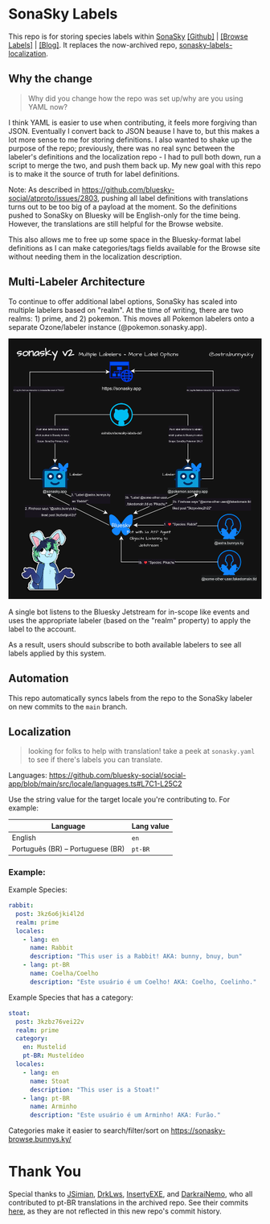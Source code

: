 # SonaSky Labels

This repo is for storing species labels within [SonaSky](https://bsky.app/profile/sonasky.bsky.social) [[Github]](https://github.com/astrabun/sonasky) | [[Browse Labels]](https://sonasky-browse.bunnys.ky/) | [[Blog]](https://astrabun.com/projects/sonasky/). It replaces the now-archived repo, [sonasky-labels-localization](https://github.com/astrabun/sonasky-labels-localization). 

## Why the change

> Why did you change how the repo was set up/why are you using YAML now?

I think YAML is easier to use when contributing, it feels more forgiving than JSON. Eventually I convert back to JSON beause I have to, but this makes a lot more sense to me for storing definitions. I also wanted to shake up the purpose of the repo; previously, there was no real sync between the labeler's definitions and the localization repo - I had to pull both down, run a script to merge the two, and push them back up. My new goal with this repo is to make it the source of truth for label definitions.

Note: As described in https://github.com/bluesky-social/atproto/issues/2803, pushing all label definitions with translations turns out to be too big of a payload at the moment. So the definitions pushed to SonaSky on Bluesky will be English-only for the time being. However, the translations are still helpful for the Browse website. 

This also allows me to free up some space in the Bluesky-format label definitions as I can make categories/tags fields available for the Browse site without needing them in the localization description.

## Multi-Labeler Architecture

To continue to offer additional label options, SonaSky has scaled into multiple labelers based on "realm". At the time of writing, there are two realms: 1) prime, and 2) pokemon. This moves all Pokemon labelers onto a separate Ozone/labeler instance (@pokemon.sonasky.app).

![SonaSky multi-labeler workflow](./img/sonasky_flow.png)

A single bot listens to the Bluesky Jetstream for in-scope like events and uses the appropriate labeler (based on the "realm" property) to apply the label to the account.

As a result, users should subscribe to both available labelers to see all labels applied by this system.

## Automation

This repo automatically syncs labels from the repo to the SonaSky labeler on new commits to the `main` branch. 

## Localization

> looking for folks to help with translation! take a peek at `sonasky.yaml` to see if there's labels you can translate.

Languages: https://github.com/bluesky-social/social-app/blob/main/src/locale/languages.ts#L7C1-L25C2

Use the string value for the target locale you're contributing to. For example:

|Language|Lang value|
|---|---|
|English|`en`|
|Português (BR) – Portuguese (BR)|`pt-BR`|

### Example:

Example Species:

```yaml
rabbit:
  post: 3kz6o6jki4l2d
  realm: prime
  locales:
    - lang: en
      name: Rabbit
      description: "This user is a Rabbit! AKA: bunny, bnuy, bun"
    - lang: pt-BR
      name: Coelha/Coelho
      description: "Este usuário é um Coelho! AKA: Coelho, Coelinho."
```

Example Species that has a category:

```yaml
stoat:
  post: 3kzbz76vei22v
  realm: prime
  category:
    en: Mustelid
    pt-BR: Mustelídeo
  locales:
    - lang: en
      name: Stoat
      description: "This user is a Stoat!"
    - lang: pt-BR
      name: Arminho
      description: "Este usuário é um Arminho! AKA: Furão."
```

Categories make it easier to search/filter/sort on https://sonasky-browse.bunnys.ky/

# Thank You

Special thanks to [JSimian](https://github.com/JSimian), [DrkLws](https://github.com/DrkLws), [InsertyEXE](https://github.com/InsertyEXE), and [DarkraiNemo](https://github.com/DarkraiNemo), who all contributed to pt-BR translations in the archived repo. See their commits [here](https://github.com/astrabun/sonasky-labels-localization/graphs/contributors), as they are not reflected in this new repo's commit history.
